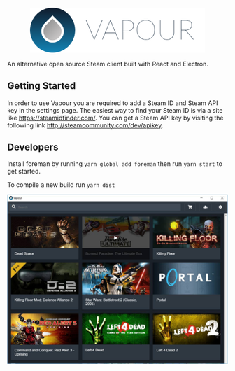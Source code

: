 <p align="center"><img width="400" src="/src/assets/img/logo.png"/></p>

An alternative open source Steam client built with React and Electron.

## Getting Started

In order to use Vapour you are required to add a Steam ID and Steam API key in the settings page. 
The easiest way to find your Steam ID is via a site like https://steamidfinder.com/. 
You can get a Steam API key by visiting the following link http://steamcommunity.com/dev/apikey. 

## Developers

Install foreman by running `yarn global add foreman` then run `yarn start` to get started.

To compile a new build run `yarn dist`

<p align="center"><img src="/src/assets/img/screenshot.jpg"/></p>


